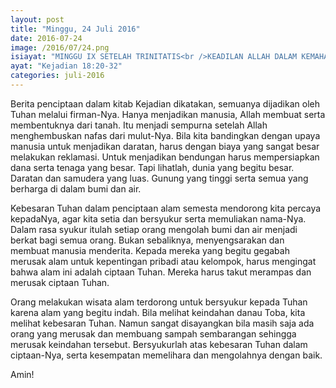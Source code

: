 ```yaml
---
layout: post
title: "Minggu, 24 Juli 2016"
date: 2016-07-24
image: /2016/07/24.png
isiayat: "MINGGU IX SETELAH TRINITATIS<br />KEADILAN ALLAH DALAM KEMAHAKUASAAN-NYA"
ayat: "Kejadian 18:20-32"
categories: juli-2016
---
```


Berita penciptaan dalam kitab Kejadian dikatakan, semuanya dijadikan oleh Tuhan melalui firman-Nya. Hanya menjadikan manusia, Allah membuat serta membentuknya dari tanah. Itu menjadi sempurna setelah Allah menghembuskan nafas dari mulut-Nya. Bila kita bandingkan dengan upaya manusia untuk menjadikan daratan, harus dengan biaya yang sangat besar melakukan reklamasi. Untuk menjadikan bendungan harus mempersiapkan dana serta tenaga yang besar. Tapi lihatlah, dunia yang begitu besar. Daratan dan samudera yang luas. Gunung yang tinggi serta semua yang berharga di dalam bumi dan air.

Kebesaran Tuhan dalam penciptaan alam semesta mendorong kita percaya kepadaNya, agar kita setia dan bersyukur serta memuliakan nama-Nya. Dalam rasa syukur itulah setiap orang mengolah bumi dan air menjadi berkat bagi semua orang. Bukan sebaliknya, menyengsarakan dan membuat manusia menderita. Kepada mereka yang begitu gegabah merusak alam untuk kepentingan pribadi atau kelompok, harus mengingat bahwa alam ini adalah ciptaan Tuhan. Mereka harus takut merampas dan merusak ciptaan Tuhan.

Orang melakukan wisata alam terdorong untuk bersyukur kepada Tuhan karena alam yang begitu indah. Bila melihat keindahan danau Toba, kita melihat kebesaran Tuhan. Namun sangat disayangkan bila masih saja ada orang yang merusak dan membuang sampah sembarangan sehingga merusak keindahan tersebut. Bersyukurlah atas kebesaran Tuhan dalam ciptaan-Nya, serta kesempatan memelihara dan mengolahnya dengan baik.

Amin!